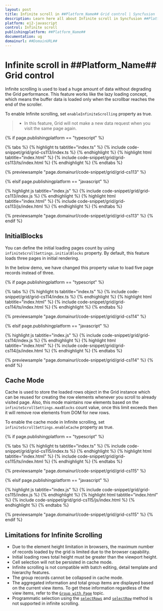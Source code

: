 ```yaml
---
layout: post
title: Infinite scroll in ##Platform_Name## Grid control | Syncfusion
description: Learn here all about Infinite scroll in Syncfusion ##Platform_Name## Grid control of Syncfusion Essential JS 2 and more.
platform: ej2-javascript
control: Infinite scroll 
publishingplatform: ##Platform_Name##
documentation: ug
domainurl: ##DomainURL##
---
```


# Infinite scroll in ##Platform_Name## Grid control

Infinite scrolling is used to load a huge amount of data without degrading the Grid performance. This feature works like the lazy loading concept, which means the buffer data is loaded only when the scrollbar reaches the end of the scroller.

To enable Infinite scrolling, set `enableInfiniteScrolling` property as true.

> * In this feature, Grid will not make a new data request when you visit the same page again.

{% if page.publishingplatform == "typescript" %}

 {% tabs %}
{% highlight ts tabtitle="index.ts" %}
{% include code-snippet/grid/grid-cs113/index.ts %}
{% endhighlight %}
{% highlight html tabtitle="index.html" %}
{% include code-snippet/grid/grid-cs113/ts/index.html %}
{% endhighlight %}
{% endtabs %}
        
{% previewsample "page.domainurl/code-snippet/grid/grid-cs113" %}

{% elsif page.publishingplatform == "javascript" %}

{% highlight js tabtitle="index.js" %}
{% include code-snippet/grid/grid-cs113/index.js %}
{% endhighlight %}
{% highlight html tabtitle="index.html" %}
{% include code-snippet/grid/grid-cs113/js/index.html %}
{% endhighlight %}
{% endtabs %}

{% previewsample "page.domainurl/code-snippet/grid/grid-cs113" %}
{% endif %}

## InitialBlocks

You can define the initial loading pages count by using `infiniteScrollSettings.initialBlocks` property. By default, this feature loads three pages in initial rendering.

In the below demo, we have changed this property value to load five page records instead of three.

{% if page.publishingplatform == "typescript" %}

 {% tabs %}
{% highlight ts tabtitle="index.ts" %}
{% include code-snippet/grid/grid-cs114/index.ts %}
{% endhighlight %}
{% highlight html tabtitle="index.html" %}
{% include code-snippet/grid/grid-cs114/ts/index.html %}
{% endhighlight %}
{% endtabs %}
        
{% previewsample "page.domainurl/code-snippet/grid/grid-cs114" %}

{% elsif page.publishingplatform == "javascript" %}

{% highlight js tabtitle="index.js" %}
{% include code-snippet/grid/grid-cs114/index.js %}
{% endhighlight %}
{% highlight html tabtitle="index.html" %}
{% include code-snippet/grid/grid-cs114/js/index.html %}
{% endhighlight %}
{% endtabs %}

{% previewsample "page.domainurl/code-snippet/grid/grid-cs114" %}
{% endif %}

## Cache Mode

Cache is used to store the loaded rows object in the Grid instance which can be reused for creating the row elements whenever you scroll to already visited page. Also, this mode maintains row elements based on the `infiniteScrollSettings.maxBlocks` count value, once this limit exceeds then it will remove row elements from DOM for new rows.

To enable the cache mode in Infinite scrolling, set `infiniteScrollSettings.enableCache` property as true.

{% if page.publishingplatform == "typescript" %}

 {% tabs %}
{% highlight ts tabtitle="index.ts" %}
{% include code-snippet/grid/grid-cs115/index.ts %}
{% endhighlight %}
{% highlight html tabtitle="index.html" %}
{% include code-snippet/grid/grid-cs115/ts/index.html %}
{% endhighlight %}
{% endtabs %}
        
{% previewsample "page.domainurl/code-snippet/grid/grid-cs115" %}

{% elsif page.publishingplatform == "javascript" %}

{% highlight js tabtitle="index.js" %}
{% include code-snippet/grid/grid-cs115/index.js %}
{% endhighlight %}
{% highlight html tabtitle="index.html" %}
{% include code-snippet/grid/grid-cs115/js/index.html %}
{% endhighlight %}
{% endtabs %}

{% previewsample "page.domainurl/code-snippet/grid/grid-cs115" %}
{% endif %}

## Limitations for Infinite Scrolling

* Due to the element height limitation in browsers, the maximum number of records loaded by the grid is limited due to the browser capability.
* Initial loading rows total height must be greater than the viewport height.
* Cell selection will not be persisted in cache mode.
* Infinite scrolling is not compatible with batch editing, detail template and hierarchy features.
* The group records cannot be collapsed in cache mode.
* The aggregated information and total group items are displayed based on the current view items. To get these information regardless of the view items, refer to the
[`Group with Page`](./grouping/#Group-with-paging) topic.
* Programmatic selection using the [`selectRows`](../api/grid/#selectrows) and [`selectRow`](../api/grid/#selectrow) method is not supported in infinite scrolling.
